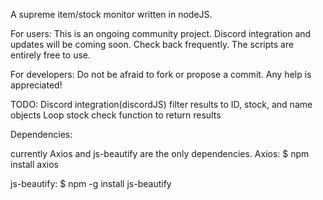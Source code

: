 A supreme item/stock monitor written in nodeJS.

For users:
This is an ongoing community project. Discord integration and updates will be coming soon. Check back frequently. The scripts are entirely free to use.

For developers: 
Do not be afraid to fork or propose a commit. Any help is appreciated!

TODO:
Discord integration(discordJS) 
filter results to ID, stock, and name objects
Loop stock check function to return results


Dependencies:

currently Axios and js-beautify are the only dependencies.
Axios:
$ npm install axios

js-beautify:
$ npm -g install js-beautify

